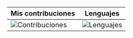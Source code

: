 <!--
**sanchezih/sanchezih** is a ✨ _special_ ✨ repository because its `README.md` (this file) appears on your GitHub profile.

Here are some ideas to get you started:

- 🔭 I’m currently working on ...
- 🌱 I’m currently learning ...
- 👯 I’m looking to collaborate on ...
- 🤔 I’m looking for help with ...
- 💬 Ask me about ...
- 📫 How to reach me: ...
- 😄 Pronouns: ...
- ⚡ Fun fact: ...
-->

[Contribuciones]: https://github-readme-stats.vercel.app/api?username=sanchezih&show_icons=true&hide_border=true&count_private=true&include_all_commit=true
[Lenguajes]: https://github-readme-stats.vercel.app/api/top-langs/?username=sanchezih&hide=&langs_count=20&layout=compact&hide_border=true

| Mis contribuciones | Lenguajes
| ----------- | -----------
| ![Contribuciones] | ![Lenguajes]|
